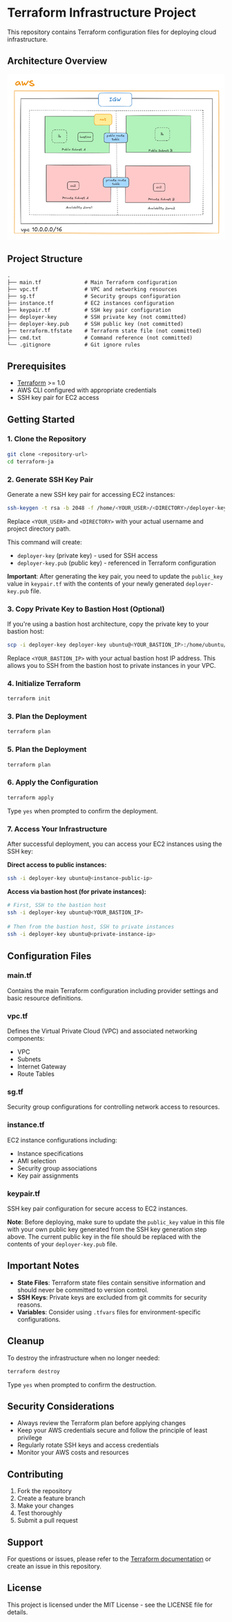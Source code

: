 # Terraform Infrastructure Project

This repository contains Terraform configuration files for deploying cloud infrastructure.

## Architecture Overview

![Architecture Diagram](aws-architecture-tf.png)

## Project Structure

```
.
├── main.tf              # Main Terraform configuration
├── vpc.tf               # VPC and networking resources
├── sg.tf                # Security groups configuration
├── instance.tf          # EC2 instances configuration
├── keypair.tf           # SSH key pair configuration
├── deployer-key         # SSH private key (not committed)
├── deployer-key.pub     # SSH public key (not committed)
├── terraform.tfstate    # Terraform state file (not committed)
├── cmd.txt              # Command reference (not committed)
└── .gitignore           # Git ignore rules
```

## Prerequisites

- [Terraform](https://www.terraform.io/downloads.html) >= 1.0
- AWS CLI configured with appropriate credentials
- SSH key pair for EC2 access

## Getting Started

### 1. Clone the Repository

```bash
git clone <repository-url>
cd terraform-ja
```

### 2. Generate SSH Key Pair

Generate a new SSH key pair for accessing EC2 instances:

```bash
ssh-keygen -t rsa -b 2048 -f /home/<YOUR_USER>/<DIRECTORY>/deployer-key
```

Replace `<YOUR_USER>` and `<DIRECTORY>` with your actual username and project directory path.

This command will create:
- `deployer-key` (private key) - used for SSH access
- `deployer-key.pub` (public key) - referenced in Terraform configuration

**Important**: After generating the key pair, you need to update the `public_key` value in `keypair.tf` with the contents of your newly generated `deployer-key.pub` file.

### 3. Copy Private Key to Bastion Host (Optional)

If you're using a bastion host architecture, copy the private key to your bastion host:

```bash
scp -i deployer-key deployer-key ubuntu@<YOUR_BASTION_IP>:/home/ubuntu/
```

Replace `<YOUR_BASTION_IP>` with your actual bastion host IP address. This allows you to SSH from the bastion host to private instances in your VPC.

### 4. Initialize Terraform

```bash
terraform init
```

### 3. Plan the Deployment

```bash
terraform plan
```

### 5. Plan the Deployment

```bash
terraform plan
```

### 6. Apply the Configuration

```bash
terraform apply
```

Type `yes` when prompted to confirm the deployment.

### 7. Access Your Infrastructure

After successful deployment, you can access your EC2 instances using the SSH key:

**Direct access to public instances:**
```bash
ssh -i deployer-key ubuntu@<instance-public-ip>
```

**Access via bastion host (for private instances):**
```bash
# First, SSH to the bastion host
ssh -i deployer-key ubuntu@<YOUR_BASTION_IP>

# Then from the bastion host, SSH to private instances
ssh -i deployer-key ubuntu@<private-instance-ip>
```

## Configuration Files

### main.tf
Contains the main Terraform configuration including provider settings and basic resource definitions.

### vpc.tf
Defines the Virtual Private Cloud (VPC) and associated networking components:
- VPC
- Subnets
- Internet Gateway
- Route Tables

### sg.tf
Security group configurations for controlling network access to resources.

### instance.tf
EC2 instance configurations including:
- Instance specifications
- AMI selection
- Security group associations
- Key pair assignments

### keypair.tf
SSH key pair configuration for secure access to EC2 instances.

**Note**: Before deploying, make sure to update the `public_key` value in this file with your own public key generated from the SSH key generation step above. The current public key in the file should be replaced with the contents of your `deployer-key.pub` file.

## Important Notes

- **State Files**: Terraform state files contain sensitive information and should never be committed to version control.
- **SSH Keys**: Private keys are excluded from git commits for security reasons.
- **Variables**: Consider using `.tfvars` files for environment-specific configurations.

## Cleanup

To destroy the infrastructure when no longer needed:

```bash
terraform destroy
```

Type `yes` when prompted to confirm the destruction.

## Security Considerations

- Always review the Terraform plan before applying changes
- Keep your AWS credentials secure and follow the principle of least privilege
- Regularly rotate SSH keys and access credentials
- Monitor your AWS costs and resources

## Contributing

1. Fork the repository
2. Create a feature branch
3. Make your changes
4. Test thoroughly
5. Submit a pull request

## Support

For questions or issues, please refer to the [Terraform documentation](https://www.terraform.io/docs/) or create an issue in this repository.

## License

This project is licensed under the MIT License - see the LICENSE file for details.